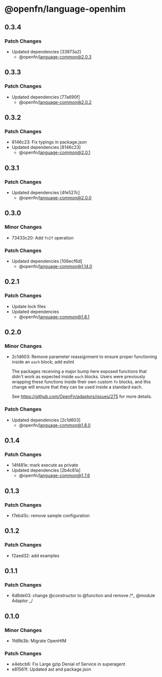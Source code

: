 # @openfn/language-openhim

## 0.3.4

### Patch Changes

- Updated dependencies [33973a2]
  - @openfn/language-common@2.0.3

## 0.3.3

### Patch Changes

- Updated dependencies [77a690f]
  - @openfn/language-common@2.0.2

## 0.3.2

### Patch Changes

- 8146c23: Fix typings in package.json
- Updated dependencies [8146c23]
  - @openfn/language-common@2.0.1

## 0.3.1

### Patch Changes

- Updated dependencies [4fe527c]
  - @openfn/language-common@2.0.0

## 0.3.0

### Minor Changes

- 73433c20: Add `fnIf` operation

### Patch Changes

- Updated dependencies [106ecf6d]
  - @openfn/language-common@1.14.0

## 0.2.1

### Patch Changes

- Update lock files
- Updated dependencies
  - @openfn/language-common@1.8.1

## 0.2.0

### Minor Changes

- 2c1d603: Remove parameter reassignment to ensure proper functioning inside an
  `each` block; add eslint

  The packages receiving a major bump here exposed functions that didn't work as
  expected inside `each` blocks. Users were previously wrapping these functions
  inside their own custom `fn` blocks, and this change will ensure that they can
  be used inside a standard each.

  See https://github.com/OpenFn/adaptors/issues/275 for more details.

### Patch Changes

- Updated dependencies [2c1d603]
  - @openfn/language-common@1.8.0

## 0.1.4

### Patch Changes

- 14f481e: mark execute as private
- Updated dependencies [2b4c61a]
  - @openfn/language-common@1.7.6

## 0.1.3

### Patch Changes

- f7ebd3c: remove sample configuration

## 0.1.2

### Patch Changes

- f2aed32: add examples

## 0.1.1

### Patch Changes

- 6d8de03: change @constructor to @function and remove /\*_ @module Adaptor _/

## 0.1.0

### Minor Changes

- 1fd9b3b: Migrate OpenHIM

### Patch Changes

- e4ebcb6: Fix Large gzip Denial of Service in superagent
- e81561f: Updated ast and package.json
